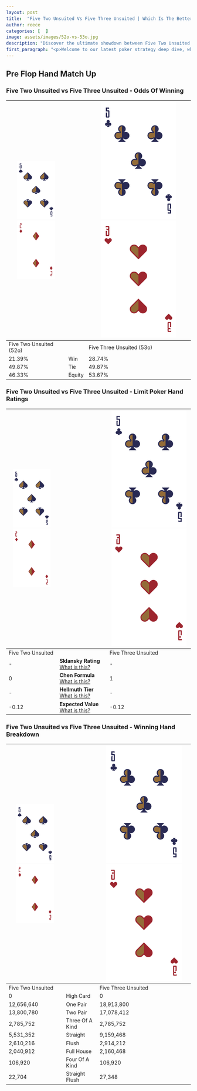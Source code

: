 ```yaml
---
layout: post
title:  "Five Two Unsuited Vs Five Three Unsuited | Which Is The Better Hand In Poker? A Complete Guide"
author: reece
categories: [  ]
image: assets/images/52o-vs-53o.jpg
description: "Discover the ultimate showdown between Five Two Unsuited and Five Three Unsuited in poker! Uncover the odds, strategies, and scenarios where one hand triumphs over the other. Get ready to up your poker game with this thrilling analysis."
first_paragraph: "<p>Welcome to our latest poker strategy deep dive, where we're pitting two distinct hands against each other in a high-stakes showdown: Five Two Unsuited vs Five Three Unsuited.</p><p>In the dynamic world of poker, every decision counts, and knowing which hand holds the upper hand is key to your success at the table.</p><p>In this article, we'll dissect these two hands, explore the scenarios where one dominates the other, and equip you with the knowledge to make strategic choices that can tip the odds in your favor.</p><p>Get ready to unravel the intriguing dynamics of these poker hands and elevate your game to new heights.</p>"
---
```




[comment]: # (sp0)

## Pre Flop Hand Match Up

<div class="table hand-ratings" markdown="1"> 



### Five Two Unsuited vs Five Three Unsuited - Odds Of Winning


    
| ![image info](assets/images/hand1/5.png) ![image info](assets/images/hand1/2o.png) |  | ![image info](assets/images/hand2/5.png) ![image info](assets/images/hand2/3o.png) |
| -------- | -------- | -------- |
| Five Two Unsuited (52o) |  | Five Three Unsuited (53o) |
| 21.39% | Win | 28.74% |
| 49.87% | Tie | 49.87% |
| 46.33% | Equity | 53.67% |




[comment]: # (sp1)



### Five Two Unsuited vs Five Three Unsuited - Limit Poker Hand Ratings


    
| ![image info](assets/images/hand1/5.png) ![image info](assets/images/hand1/2o.png) |  | ![image info](assets/images/hand2/5.png) ![image info](assets/images/hand2/3o.png) |
| -------- | -------- | -------- |
| Five Two Unsuited |  | Five Three Unsuited |
| - | **Sklansky Rating** [What is this?](/sklansky-rating-explained) | - |
| 0 | **Chen Formula** [What is this?](/chen-formula-explained) | 1 |
| - | **Hellmuth Tier** [What is this?](/Hellmuth-tier-explained) | - |
| -0.12 | **Expected Value** [What is this?](/expected-value-explained) | -0.12 |




[comment]: # (sp2)



### Five Two Unsuited vs Five Three Unsuited - Winning Hand Breakdown


    
| ![image info](assets/images/hand1/5.png) ![image info](assets/images/hand1/2o.png) |  | ![image info](assets/images/hand2/5.png) ![image info](assets/images/hand2/3o.png) |
| -------- | -------- | -------- |
| Five Two Unsuited |  | Five Three Unsuited |
| 0 | High Card | 0 |
| 12,656,640 | One Pair | 18,913,800 |
| 13,800,780 | Two Pair | 17,078,412 |
| 2,785,752 | Three Of A Kind | 2,785,752 |
| 5,531,352 | Straight | 9,159,468 |
| 2,610,216 | Flush | 2,914,212 |
| 2,040,912 | Full House | 2,160,468 |
| 106,920 | Four Of A Kind | 106,920 |
| 22,704 | Straight Flush | 27,348 |




[comment]: # (sp3)



</div>

[comment]: # (sp4)



[comment]: # (sp5)

